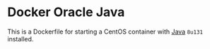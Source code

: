 Docker Oracle Java
=========

This is a Dockerfile for starting a CentOS container with [Java](https://www.java.com/en/) `8u131` installed. 
